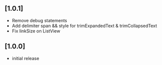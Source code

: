 ## [1.0.1] 
- Remove debug statements 
- Add delimiter span && style for trimExpandedText & trimCollapsedText
- Fix linkSize on ListView

## [1.0.0] 
- initial release
